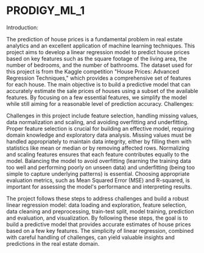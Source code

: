 # PRODIGY_ML_1
Introduction:

The prediction of house prices is a fundamental problem in real estate analytics and an excellent application of machine learning techniques. This project aims to develop a linear regression model to predict house prices based on key features such as the square footage of the living area, the number of bedrooms, and the number of bathrooms. The dataset used for this project is from the Kaggle competition "House Prices: Advanced Regression Techniques," which provides a comprehensive set of features for each house. The main objective is to build a predictive model that can accurately estimate the sale prices of houses using a subset of the available features. By focusing on a few essential features, we simplify the model while still aiming for a reasonable level of prediction accuracy.
Challenges:

Challenges in this project include feature selection, handling missing values, data normalization and scaling, and avoiding overfitting and underfitting. Proper feature selection is crucial for building an effective model, requiring domain knowledge and exploratory data analysis. Missing values must be handled appropriately to maintain data integrity, either by filling them with statistics like mean or median or by removing affected rows. Normalizing and scaling features ensures that each feature contributes equally to the model. Balancing the model to avoid overfitting (learning the training data too well and performing poorly on unseen data) and underfitting (being too simple to capture underlying patterns) is essential. Choosing appropriate evaluation metrics, such as Mean Squared Error (MSE) and R-squared, is important for assessing the model's performance and interpreting results.

The project follows these steps to address challenges and build a robust linear regression model: data loading and exploration, feature selection, data cleaning and preprocessing, train-test split, model training, prediction and evaluation, and visualization. By following these steps, the goal is to build a predictive model that provides accurate estimates of house prices based on a few key features. The simplicity of linear regression, combined with careful handling of challenges, can yield valuable insights and predictions in the real estate domain.
